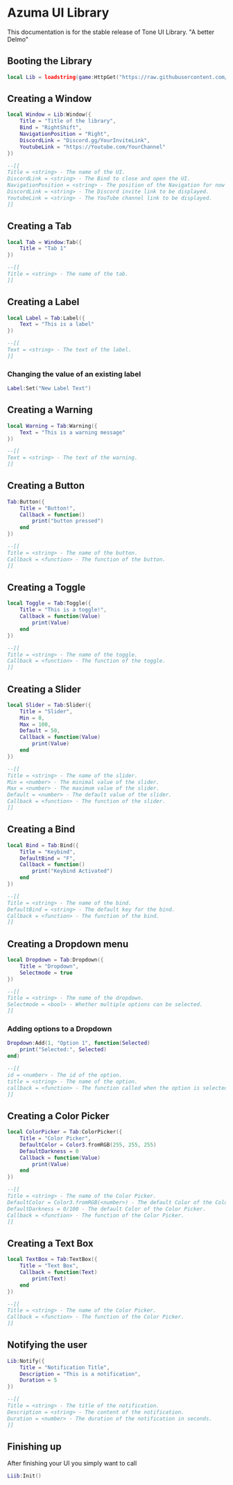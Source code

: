 # Azuma UI Library
This documentation is for the stable release of Tone UI Library. "A better Delmo"

## Booting the Library
```lua
local Lib = loadstring(game:HttpGet("https://raw.githubusercontent.com/ImNotACoderAi/Azuma/AzumaBranch/Main.lua",true))()
```

## Creating a Window
```lua
local Window = Lib:Window({
    Title = "Title of the library",
    Bind = "RightShift",
    NavigationPosition = "Right",
    DiscordLink = "Discord.gg/YourInviteLink",
    YoutubeLink = "https://Youtube.com/YourChannel"
})

--[[
Title = <string> - The name of the UI.
DiscordLink = <string> - The Bind to close and open the UI.
NavigationPosition = <string> - The position of the Navigation for now only takes Top, And Right.
DiscordLink = <string> - The Discord invite link to be displayed.
YoutubeLink = <string> - The YouTube channel link to be displayed.
]]
```

## Creating a Tab
```lua
local Tab = Window:Tab({
    Title = "Tab 1"
})

--[[
Title = <string> - The name of the tab.
]]
```

## Creating a Label
```lua
local Label = Tab:Label({
    Text = "This is a label"
})

--[[
Text = <string> - The text of the label.
]]
```

### Changing the value of an existing label
```lua
Label:Set("New Label Text")
```

## Creating a Warning
```lua
local Warning = Tab:Warning({
    Text = "This is a warning message"
})

--[[
Text = <string> - The text of the warning.
]]
```

## Creating a Button
```lua
Tab:Button({
    Title = "Button!",
    Callback = function()
        print("button pressed")
    end    
})

--[[
Title = <string> - The name of the button.
Callback = <function> - The function of the button.
]]
```

## Creating a Toggle
```lua
local Toggle = Tab:Toggle({
    Title = "This is a toggle!",
    Callback = function(Value)
        print(Value)
    end    
})

--[[
Title = <string> - The name of the toggle.
Callback = <function> - The function of the toggle.
]]
```

## Creating a Slider
```lua
local Slider = Tab:Slider({
    Title = "Slider",
    Min = 0,
    Max = 100,
    Default = 50,
    Callback = function(Value)
        print(Value)
    end    
})

--[[
Title = <string> - The name of the slider.
Min = <number> - The minimal value of the slider.
Max = <number> - The maximum value of the slider.
Default = <number> - The default value of the slider.
Callback = <function> - The function of the slider.
]]
```

## Creating a Bind
```lua
local Bind = Tab:Bind({
    Title = "Keybind",
    DefaultBind = "F",
    Callback = function()
        print("Keybind Activated")
    end    
})

--[[
Title = <string> - The name of the bind.
DefaultBind = <string> - The default key for the bind.
Callback = <function> - The function of the bind.
]]
```

## Creating a Dropdown menu
```lua
local Dropdown = Tab:Dropdown({
    Title = "Dropdown",
    Selectmode = true
})

--[[
Title = <string> - The name of the dropdown.
Selectmode = <bool> - Whether multiple options can be selected.
]]
```

### Adding options to a Dropdown
```lua
Dropdown:Add(1, "Option 1", function(Selected)
    print("Selected:", Selected)
end)

--[[
id = <number> - The id of the option.
title = <string> - The name of the option.
callback = <function> - The function called when the option is selected.
]]
```

## Creating a Color Picker
```lua
local ColorPicker = Tab:ColorPicker({
    Title = "Color Picker",
    DefaultColor = Color3.fromRGB(255, 255, 255)
    DefaultDarkness = 0
    Callback = function(Value)
        print(Value)
    end    
})

--[[
Title = <string> - The name of the Color Picker.
DefaultColor = Color3.fromRGB(<number>) - The default Color of the Color Picker.
DefaultDarkness = 0/100 - The default Color of the Color Picker.
Callback = <function> - The function of the Color Picker.
]]
```

## Creating a Text Box
```lua
local TextBox = Tab:TextBox({
    Title = "Text Box",
    Callback = function(Text)
        print(Text)
    end    
})

--[[
Title = <string> - The name of the Color Picker.
Callback = <function> - The function of the Color Picker.
]]
```

## Notifying the user
```lua
Lib:Notify({
    Title = "Notification Title",
    Description = "This is a notification",
    Duration = 5
})

--[[
Title = <string> - The title of the notification.
Description = <string> - The content of the notification.
Duration = <number> - The duration of the notification in seconds.
]]
```

## Finishing up
After finishing your UI you simply want to call
```lua
Liib:Init()
```
